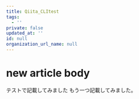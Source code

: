 ```yaml
---
title: Qiita_CLItest
tags:
  - ''
private: false
updated_at: ''
id: null
organization_url_name: null
---
```

# new article body
テストで記載してみました
もう一つ記載してみました。
